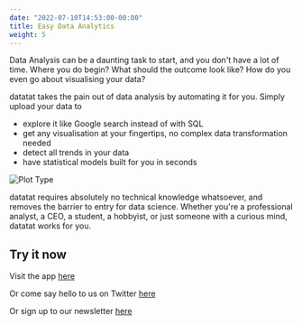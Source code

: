 ```yaml
---
date: "2022-07-10T14:53:00-00:00"
title: Easy Data Analytics
weight: 5
---
```


Data Analysis can be a daunting task to start, and you don't have a lot of time. Where you do begin? What should the outcome look like? How do you even go about visualising your data?

datatat takes the pain out of data analysis by automating it for you. Simply upload your data to
- explore it like Google search instead of with SQL
- get any visualisation at your fingertips, no complex data transformation needed
- detect all trends in your data
- have statistical models built for you in seconds

![Plot Type](plottype.png)

datatat requires absolutely no technical knowledge whatsoever, and removes the barrier to entry for data science. Whether you're a professional analyst, a CEO, a student, a hobbyist, or just someone with a curious mind, datatat works for you.

## Try it now

Visit the app [here](https://datatat.shinyapps.io/datatat/)

Or come say hello to us on Twitter [here](https://twitter.com/datatat_xyz)

Or sign up to our newsletter [here](https://datatat.xyz/docs/newsletter/)